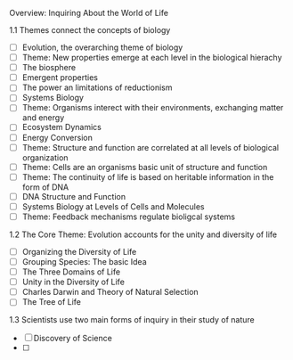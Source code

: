 Overview: Inquiring About the World of Life

1.1 Themes connect the concepts of biology
 - [ ] Evolution, the overarching theme of biology
 - [ ] Theme: New properties emerge at each level in the biological hierachy
 - [ ] The biosphere
 - [ ] Emergent properties
 - [ ] The power an limitations of reductionism
 - [ ] Systems Biology
 - [ ] Theme: Organisms interect with their environments, exchanging matter and energy
 - [ ] Ecosystem Dynamics
 - [ ] Energy Conversion
 - [ ] Theme: Structure and function are correlated at all levels of biological organization
 - [ ] Theme: Cells are an organisms basic unit of structure and function
 - [ ] Theme: The continuity of life is based on heritable information in the form of DNA
 - [ ] DNA Structure and Function
 - [ ] Systems Biology at Levels of Cells and Molecules
 - [ ] Theme: Feedback mechanisms regulate bioligcal systems

1.2 The Core Theme: Evolution accounts for the unity and diversity of life
- [ ] Organizing the Diversity of Life
- [ ] Grouping Species: The basic Idea
- [ ] The Three Domains of Life
- [ ] Unity in the Diversity of Life
- [ ] Charles Darwin and Theory of Natural Selection
- [ ] The Tree of Life

1.3 Scientists use two main forms of inquiry in their study of nature
- [ ] Discovery of Science
- [ ] 